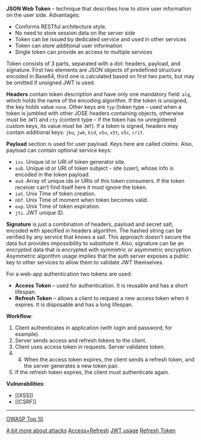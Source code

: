 **JSON Web Token** – technique that describes how to store user information on the user side. Advantages:
- Conforms RESTful architecture style.
- No need to store session data on the server side
- Token can be issued by dedicated service and used in other services
- Token can store additional user information
- Single token can provide an access to multiple services

Token consists of 3 parts, separated with a dot: headers, payload, and signature. First two elements are JSON objects of predefined structure encoded in Base64, third one is calculated based on first two parts, but may be omitted if unsigned JWT is used.

**Headers** contain token description and have only one mandatory field: `alg`, which holds the name of the encoding algorithm. If the token is unsigned, the key holds value `none`. Other keys are `typ` (token type – used when a token is jumbled with other JOSE headers containing objects, otherwise must be `JWT`) and `cty` (content type – if the token has no unregistered custom keys, its value must be `JWT`). If a token is signed, headers may contain additional keys: `jku`, `jwk`, `kid`, `x5u`, `x5t`, `x5c`, `crit`.

**Payload** section is used for user payload. Keys here are called *claims*. Also, payload can contain optional service keys:
- `iss`. Unique id or URI of token generator site.
- `sub`. Unique id or URI of token subject - site (user), whose info is encoded in the token payload.
- `aud`. Array of unique ids or URIs of this token consumers. If the token receiver can’t find itself here it must ignore the token.
- `iat`. Unix Time of token creation.
- `nbf`. Unix Time of moment when token becomes valid.
- `exp`. Unix Time of token expiration.
- `jti`. JWT unique ID.

**Signature** is just a combination of headers, payload and secret salt, encoded with specified in headers algorithm. The hashed string can be verified by any service that knows a sail. This approach doesn’t secure the data but provides impossibility to substitute it. Also, signature can be an encrypted data that is encrypted with symmetric or asymmetric encryption. Asymmetric algorithm usage implies that the auth server exposes a public key to other services to allow them to validate JWT themselves.

For a web-app authentication two tokens are used:
- **Access Token** – used for authentication. It is reusable and has a short lifespan.
- **Refresh Token** – allows a client to request a new access token when it expires. It is disposable and has a long lifespan.

**Workflow**:
1. Client authenticates in application (with login and password, for example).
2. Server sends access and refresh tokens to the client.
3. Client uses access token in requests. Server validates token.
4. 4. When the access token expires, the client sends a refresh token, and the server generates a new token pair.
5. If the refresh token expires, the client must authenticate again.

**Vulnerabilities**:
- [[XSS]]
- [[CSRF]]

---
[OWASP Top 10](https://owasp.org/www-project-top-ten/)

[A bit more about attacks](https://habr.com/ru/post/502702/)
[Access+Refresh](https://habr.com/ru/company/Voximplant/blog/323160/)
[JWT usage](https://habr.com/ru/post/340146/)
[Refresh Token](https://habr.com/ru/post/466929/)
